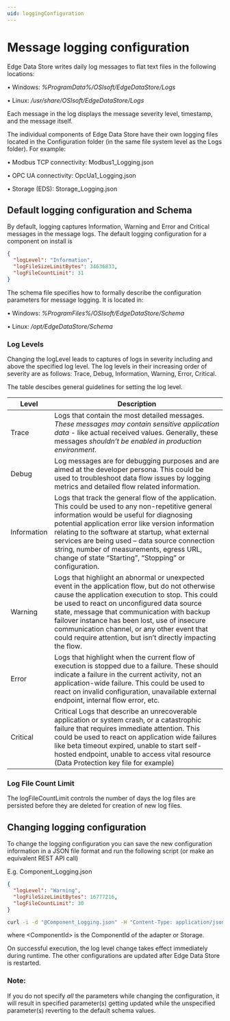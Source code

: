 ```yaml
---
uid: loggingConfiguration
---
```


# Message logging configuration
Edge Data Store writes daily log messages to flat text files in the following locations:

• Windows: *%ProgramData%/OSIsoft/EdgeDataStore/Logs*

• Linux: */usr/share/OSIsoft/EdgeDataStore/Logs*

Each message in the log displays the message severity level, timestamp, and the message itself.

The individual components of Edge Data Store have their own logging files located in the Configuration folder (in the same file system level as the Logs folder). For example:

• Modbus TCP connectivity: Modbus1_Logging.json

• OPC UA connectivity: OpcUa1_Logging.json

• Storage (EDS): Storage_Logging.json

## Default logging configuration and Schema
By default, logging captures Information, Warning and Error and Critical messages in the message logs.
The default logging configuration for a component on install is 
```json
{
  "logLevel": "Information",
  "logFileSizeLimitBytes": 34636833,
  "logFileCountLimit": 31   
}
```

The schema file specifies how to formally describe the configuration parameters for message logging. 
It is located in:

• Windows: *%ProgramFiles%/OSIsoft/EdgeDataStore/Schema*

• Linux: */opt/EdgeDataStore/Schema*

### Log Levels
Changing the logLevel leads to captures of logs in severity including and above the specified log level. The log levels in their increasing order of severity are as follows: Trace, Debug, Information, Warning, Error, Critical.

The table descibes general guidelines for setting the log level.

| **Level**                | **Description**|      
|--------------------------|-----------|
|Trace         | Logs that contain the most detailed messages. *These messages may contain sensitive application data* - like actual received values. Generally, these messages *shouldn’t be enabled in production environment*. |
| Debug | Log messages are for debugging purposes and are aimed at the developer persona. This could be used to troubleshoot data flow issues by logging metrics and detailed flow related information. |
| Information | Logs that track the general flow of the application. This could be used to any non-repetitive general information would be useful for diagnosing potential application error like version information relating to the software at startup, what external services are being used – data source connection string, number of measurements, egress URL, change of state “Starting”, “Stopping” or configuration. |
| Warning | Logs that highlight an abnormal or unexpected event in the application flow, but do not otherwise cause the application execution to stop. This could be used to react on unconfigured data source state, message that communication with backup failover instance has been lost, use of insecure communication channel, or any other event that could require attention, but isn’t directly impacting the flow. |
| Error | Logs that highlight when the current flow of execution is stopped due to a failure. These should indicate a failure in the current activity, not an application-wide failure. This could be used to react on invalid configuration, unavailable external endpoint, internal flow error, etc.|
| Critical | Critical 	Logs that describe an unrecoverable application or system crash, or a catastrophic failure that requires immediate attention. This could be used to react on application wide failures like beta timeout expired, unable to start self-hosted endpoint, unable to access vital resource (Data Protection key file for example) |

### Log File Count Limit
The logFileCountLimit controls the number of days the log files are persisted before they are deleted for creation of new log files. 

## Changing logging configuration
To change the logging configuration you can save the new configuration information in a JSON file format and run the following script (or make an equivalent REST API call)

E.g. Component_Logging.json
```json
{
  "logLevel": "Warning",
  "logFileSizeLimitBytes": 16777216,
  "logFileCountLimit": 30   
}
```


```bash
curl -i -d "@Component_Logging.json" -H "Content-Type: application/json" -X PUT http://localhost:5590/api/v1/configuration/<ComponentId>/Logging
```

where \<ComponentId> is the ComponentId of the adapter or Storage.

On successful execution, the log level change takes effect immediately during runtime. The other configurations are updated after Edge Data Store is restarted. 

### **Note:** 
If you do not specify *all* the parameters while changing the configuration, it will result in specified parameter(s) getting updated while the unspecified parameter(s) reverting to the default schema values. 
